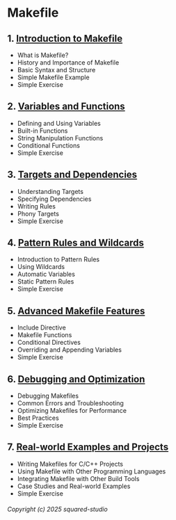 # Makefile
## 1. [Introduction to Makefile](Makefile/chapter_00001.md)
  - What is Makefile?
  - History and Importance of Makefile
  - Basic Syntax and Structure
  - Simple Makefile Example
  - Simple Exercise
## 2. [Variables and Functions](Makefile/chapter_00002.md)
  - Defining and Using Variables
  - Built-in Functions
  - String Manipulation Functions
  - Conditional Functions
  - Simple Exercise
## 3. [Targets and Dependencies](Makefile/chapter_00003.md)
  - Understanding Targets
  - Specifying Dependencies
  - Writing Rules
  - Phony Targets
  - Simple Exercise
## 4. [Pattern Rules and Wildcards](Makefile/chapter_00004.md)
  - Introduction to Pattern Rules
  - Using Wildcards
  - Automatic Variables
  - Static Pattern Rules
  - Simple Exercise
## 5. [Advanced Makefile Features](Makefile/chapter_00005.md)
  - Include Directive
  - Makefile Functions
  - Conditional Directives
  - Overriding and Appending Variables
  - Simple Exercise
## 6. [Debugging and Optimization](Makefile/chapter_00006.md)
  - Debugging Makefiles
  - Common Errors and Troubleshooting
  - Optimizing Makefiles for Performance
  - Best Practices
  - Simple Exercise
## 7. [Real-world Examples and Projects](Makefile/chapter_00007.md)
  - Writing Makefiles for C/C++ Projects
  - Using Makefile with Other Programming Languages
  - Integrating Makefile with Other Build Tools
  - Case Studies and Real-world Examples
  - Simple Exercise

###### Copyright (c) 2025 squared-studio

